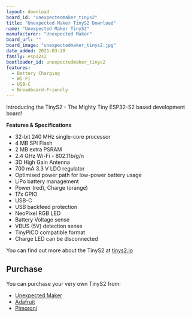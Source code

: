 ```yaml
---
layout: download
board_id: "unexpectedmaker_tinys2"
title: "Unexpected Maker TinyS2 Download"
name: "Unexpected Maker TinyS2"
manufacturer: "Unexpected Maker"
board_url: ""
board_image: "unexpectedmaker_tinys2.jpg"
date_added: 2021-03-20
family: esp32s2
bootloader_id: unexpectedmaker_tinys2
features:
  - Battery Charging
  - Wi-Fi
  - USB-C
  - Breadboard-Friendly
---
```


Introducing the TinyS2 - The Mighty Tiny ESP32-S2 based development board!

**Features & Specifications**
 - 32-bit 240 MHz single-core processor 
 - 4 MB SPI Flash
 - 2 MB extra PSRAM
 - 2.4 GHz Wi-Fi - 802.11b/g/n
 - 3D High Gain Antenna
 - 700 mA 3.3 V LDO regulator
 - Optimised power path for low-power battery usage
 - LiPo battery management
 - Power (red), Charge (orange)
 - 17x GPIO
 - USB-C
 - USB backfeed protection
 - NeoPixel RGB LED
 - Battery Voltage sense
 - VBUS (5V) detection sense
 - TinyPICO compatible format
 - Charge LED can be disconnected

You can find out more about the TinyS2 at [tinys2.io](https://tinys2.io)

## Purchase
You can purchase your very own TinyS2 from:
* [Unexpected Maker](https://unexpectedmaker.com/shop/tinys2-esp32-s2)
* [Adafruit](https://www.adafruit.com/product/5029)
* [Pimoroni](https://shop.pimoroni.com/products/tinys2)
